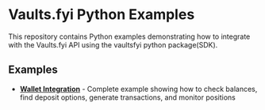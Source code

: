 # Vaults.fyi Python Examples

This repository contains Python examples demonstrating how to integrate with the Vaults.fyi API using the vaultsfyi python package(SDK).

## Examples

- **[Wallet Integration](wallet_integration.md)** - Complete example showing how to check balances, find deposit options, generate transactions, and monitor positions


